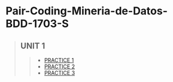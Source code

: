 # Pair-Coding-Mineria-de-Datos-BDD-1703-S

>## UNIT 1
>> * [PRACTICE 1 ](https://github.com/pakito97/Pair-Coding-Mineria-de-Datos-BDD-1703-S/blob/Unit%231/Unit_1/Practices/Practice_1.R)
>> * [PRACTICE 2 ](https://github.com/pakito97/Pair-Coding-Mineria-de-Datos-BDD-1703-S/blob/Unit%231/Unit_1/Practices/Practice_2.R)
>> * [PRACTICE 3 ](https://github.com/pakito97/Pair-Coding-Mineria-de-Datos-BDD-1703-S/blob/Unit%231/Unit_1/Practices/Practice_3.R)
